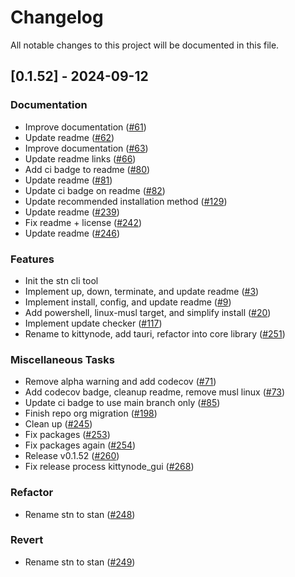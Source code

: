 # Changelog

All notable changes to this project will be documented in this file.

## [0.1.52] - 2024-09-12

### Documentation

- Improve documentation ([#61](https://github.com/d1onys1us-org/kittynode/pull/61))
- Update readme ([#62](https://github.com/d1onys1us-org/kittynode/pull/62))
- Improve documentation ([#63](https://github.com/d1onys1us-org/kittynode/pull/63))
- Update readme links ([#66](https://github.com/d1onys1us-org/kittynode/pull/66))
- Add ci badge to readme ([#80](https://github.com/d1onys1us-org/kittynode/pull/80))
- Update readme ([#81](https://github.com/d1onys1us-org/kittynode/pull/81))
- Update ci badge on readme ([#82](https://github.com/d1onys1us-org/kittynode/pull/82))
- Update recommended installation method ([#129](https://github.com/d1onys1us-org/kittynode/pull/129))
- Update readme ([#239](https://github.com/d1onys1us-org/kittynode/pull/239))
- Fix readme + license ([#242](https://github.com/d1onys1us-org/kittynode/pull/242))
- Update readme ([#246](https://github.com/d1onys1us-org/kittynode/pull/246))

### Features

- Init the stn cli tool
- Implement up, down, terminate, and update readme ([#3](https://github.com/d1onys1us-org/kittynode/pull/3))
- Implement install, config, and update readme ([#9](https://github.com/d1onys1us-org/kittynode/pull/9))
- Add powershell, linux-musl target, and simplify install ([#20](https://github.com/d1onys1us-org/kittynode/pull/20))
- Implement update checker ([#117](https://github.com/d1onys1us-org/kittynode/pull/117))
- Rename to kittynode, add tauri, refactor into core library ([#251](https://github.com/d1onys1us-org/kittynode/pull/251))

### Miscellaneous Tasks

- Remove alpha warning and add codecov ([#71](https://github.com/d1onys1us-org/kittynode/pull/71))
- Add codecov badge, cleanup readme, remove musl linux ([#73](https://github.com/d1onys1us-org/kittynode/pull/73))
- Update ci badge to use main branch only ([#85](https://github.com/d1onys1us-org/kittynode/pull/85))
- Finish repo org migration ([#198](https://github.com/d1onys1us-org/kittynode/pull/198))
- Clean up ([#245](https://github.com/d1onys1us-org/kittynode/pull/245))
- Fix packages ([#253](https://github.com/d1onys1us-org/kittynode/pull/253))
- Fix packages again ([#254](https://github.com/d1onys1us-org/kittynode/pull/254))
- Release v0.1.52 ([#260](https://github.com/d1onys1us-org/kittynode/pull/260))
- Fix release process kittynode_gui ([#268](https://github.com/d1onys1us-org/kittynode/pull/268))

### Refactor

- Rename stn to stan ([#248](https://github.com/d1onys1us-org/kittynode/pull/248))

### Revert

- Rename stn to stan ([#249](https://github.com/d1onys1us-org/kittynode/pull/249))

<!-- generated by git-cliff -->
